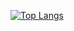[![Top Langs](https://github-readme-stats.vercel.app/api/top-langs/?username=pgrd1)](https://github.com/pgrd1/github-readme-stats)
